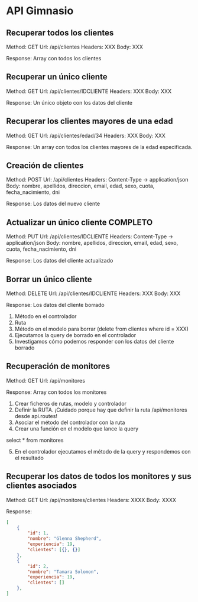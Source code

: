 # API Gimnasio

## Recuperar todos los clientes

Method: GET
Url: /api/clientes
Headers: XXX
Body: XXX

Response: Array con todos los clientes

## Recuperar un único cliente

Method: GET
Url: /api/clientes/IDCLIENTE
Headers: XXX
Body: XXX

Response: Un único objeto con los datos del cliente

## Recuperar los clientes mayores de una edad

Method: GET
Url: /api/clientes/edad/34
Headers: XXX
Body: XXX

Response: Un array con todos los clientes mayores de la edad especificada.  

## Creación de clientes

Method: POST
Url: /api/clientes
Headers: Content-Type -> application/json
Body: nombre, apellidos, direccion, email, edad, sexo, cuota, fecha_nacimiento, dni

Response: Los datos del nuevo cliente

## Actualizar un único cliente COMPLETO

Method: PUT
Url: /api/clientes/IDCLIENTE
Headers: Content-Type -> application/json
Body: nombre, apellidos, direccion, email, edad, sexo, cuota, fecha_nacimiento, dni

Response: Los datos del cliente actualizado

## Borrar un único cliente

Method: DELETE
Url: /api/clientes/IDCLIENTE
Headers: XXX
Body: XXX

Response: Los datos del cliente borrado

1. Método en el controlador
2. Ruta 
3. Método en el modelo para borrar (delete from clientes where id = XXX)
4. Ejecutamos la query de borrado en el controlador
5. Investigamos cómo podemos responder con los datos del cliente borrado


## Recuperación de monitores

Method: GET
Url: /api/monitores

Response: Array con todos los monitores

1. Crear ficheros de rutas, modelo y controlador
2. Definir la RUTA. ¡Cuidado porque hay que definir la ruta /api/monitores desde api.routes!
3. Asociar el método del controlador con la ruta
4. Crear una función en el modelo que lance la query 

select * from monitores

5. En el controlador ejecutamos el método de la query y respondemos con el resultado

## Recuperar los datos de todos los monitores y sus clientes asociados

Method: GET
Url: /api/monitores/clientes
Headers: XXXX
Body: XXXX

Response: 
```json
[
    { 
        "id": 1, 
        "nombre": "Glenna Shepherd", 
        "experiencia": 19, 
        "clientes": [{}, {}]
    },
    { 
        "id": 2,
        "nombre": "Tamara Solomon", 
        "experiencia": 19, 
        "clientes": []
    },
]
```